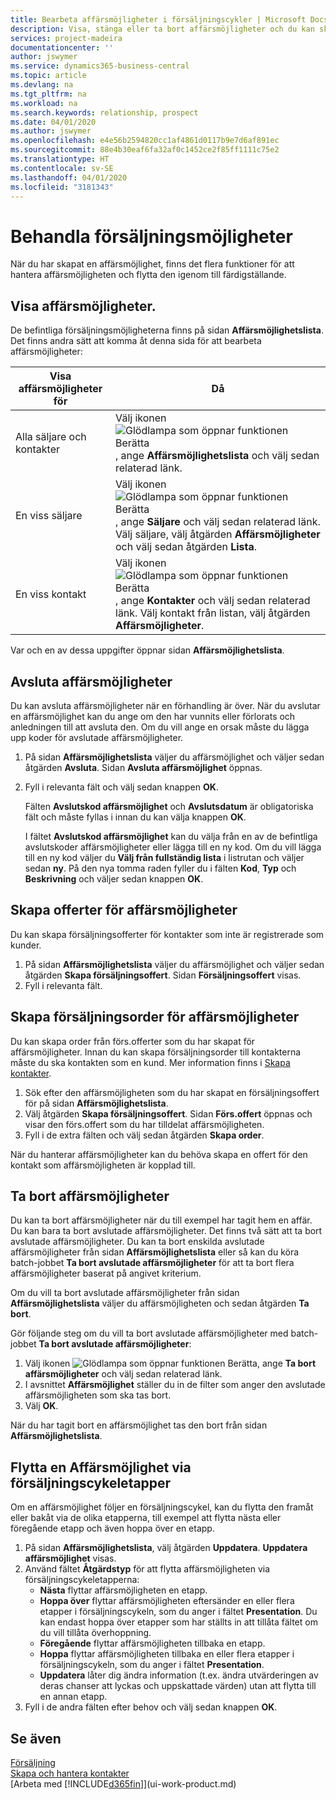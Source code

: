 ```yaml
---
title: Bearbeta affärsmöjligheter i försäljningscykler | Microsoft Docs
description: Visa, stänga eller ta bort affärsmöjligheter och du kan skapa offerter och försäljningsorder för affärsmöjligheter och flytta en affärsmöjlighet genom försäljningscykelns olika faser.
services: project-madeira
documentationcenter: ''
author: jswymer
ms.service: dynamics365-business-central
ms.topic: article
ms.devlang: na
ms.tgt_pltfrm: na
ms.workload: na
ms.search.keywords: relationship, prospect
ms.date: 04/01/2020
ms.author: jswymer
ms.openlocfilehash: e4e56b2594820cc1af4861d0117b9e7d6af891ec
ms.sourcegitcommit: 88e4b30eaf6fa32af0c1452ce2f85ff1111c75e2
ms.translationtype: HT
ms.contentlocale: sv-SE
ms.lasthandoff: 04/01/2020
ms.locfileid: "3181343"
---
```

# <a name="process-sales-opportunities"></a>Behandla försäljningsmöjligheter
När du har skapat en affärsmöjlighet, finns det flera funktioner för att hantera affärsmöjligheten och flytta den igenom till färdigställande.

## <a name="to-view-opportunities"></a>Visa affärsmöjligheter.
De befintliga försäljningsmöjligheterna finns på sidan **Affärsmöjlighetslista**. Det finns andra sätt att komma åt denna sida för att bearbeta affärsmöjligheter:

| Visa affärsmöjligheter för | Då |
| --- | --- |
| Alla säljare och kontakter |Välj ikonen ![Glödlampa som öppnar funktionen Berätta](media/ui-search/search_small.png "Berätta vad du vill göra"), ange **Affärsmöjlighetslista** och välj sedan relaterad länk. |
| En viss säljare |Välj ikonen ![Glödlampa som öppnar funktionen Berätta](media/ui-search/search_small.png "Berätta vad du vill göra"), ange **Säljare** och välj sedan relaterad länk. Välj säljare, välj åtgärden **Affärsmöjligheter** och välj sedan åtgärden **Lista**. |
| En viss kontakt |Välj ikonen ![Glödlampa som öppnar funktionen Berätta](media/ui-search/search_small.png "Berätta vad du vill göra"), ange **Kontakter** och välj sedan relaterad länk. Välj kontakt från listan, välj åtgärden **Affärsmöjligheter**. |

Var och en av dessa uppgifter öppnar sidan **Affärsmöjlighetslista**.

## <a name="to-close-opportunities"></a>Avsluta affärsmöjligheter
Du kan avsluta affärsmöjligheter när en förhandling är över. När du avslutar en affärsmöjlighet kan du ange om den har vunnits eller förlorats och anledningen till att avsluta den. Om du vill ange en orsak måste du lägga upp koder för avslutade affärsmöjligheter.

1. På sidan **Affärsmöjlighetslista** väljer du affärsmöjlighet och väljer sedan åtgärden **Avsluta**. Sidan **Avsluta affärsmöjlighet** öppnas.
2. Fyll i relevanta fält och välj sedan knappen **OK**.

   Fälten **Avslutskod affärsmöjlighet** och **Avslutsdatum** är obligatoriska fält och måste fyllas i innan du kan välja knappen **OK**.

   I fältet **Avslutskod affärsmöjlighet** kan du välja från en av de befintliga avslutskoder affärsmöjligheter eller lägga till en ny kod. Om du vill lägga till en ny kod väljer du **Välj från fullständig lista** i listrutan och väljer sedan **ny**. På den nya tomma raden fyller du i fälten **Kod**, **Typ** och **Beskrivning** och väljer sedan knappen **OK**.

## <a name="to-create-quotes-for-opportunities"></a>Skapa offerter för affärsmöjligheter
Du kan skapa försäljningsofferter för kontakter som inte är registrerade som kunder.

1. På sidan **Affärsmöjlighetslista** väljer du affärsmöjlighet och väljer sedan åtgärden **Skapa försäljningsoffert**. Sidan **Försäljningsoffert** visas.
2. Fyll i relevanta fält.

## <a name="to-create-sales-orders-for-opportunities"></a>Skapa försäljningsorder för affärsmöjligheter
Du kan skapa order från förs.offerter som du har skapat för affärsmöjligheter. Innan du kan skapa försäljningsorder till kontakterna måste du ska kontakten som en kund. Mer information finns i [Skapa kontakter](marketing-create-contact-companies.md).

1. Sök efter den affärsmöjligheten som du har skapat en försäljningsoffert för på sidan **Affärsmöjlighetslista**.
2. Välj åtgärden **Skapa försäljningsoffert**. Sidan **Förs.offert** öppnas och visar den förs.offert som du har tilldelat affärsmöjligheten.
3. Fyll i de extra fälten och välj sedan åtgärden **Skapa order**.

När du hanterar affärsmöjligheter kan du behöva skapa en offert för den kontakt som affärsmöjligheten är kopplad till.

## <a name="to-delete-opportunities"></a>Ta bort affärsmöjligheter
Du kan ta bort affärsmöjligheter när du till exempel har tagit hem en affär. Du kan bara ta bort avslutade affärsmöjligheter. Det finns två sätt att ta bort avslutade affärsmöjligheter. Du kan ta bort enskilda avslutade affärsmöjligheter från sidan **Affärsmöjlighetslista** eller så kan du köra batch-jobbet **Ta bort avslutade affärsmöjligheter** för att ta bort flera affärsmöjligheter baserat på angivet kriterium.

Om du vill ta bort avslutade affärsmöjligheter från sidan **Affärsmöjlighetslista** väljer du affärsmöjligheten och sedan åtgärden **Ta bort**.

Gör följande steg om du vill ta bort avslutade affärsmöjligheter med batch-jobbet **Ta bort avslutade affärsmöjligheter**:

1. Välj ikonen ![Glödlampa som öppnar funktionen Berätta](media/ui-search/search_small.png "Berätta vad du vill göra"), ange **Ta bort affärsmöjligheter** och välj sedan relaterad länk.
2. I avsnittet **Affärsmöjlighet** ställer du in de filter som anger den avslutade affärsmöjligheten som ska tas bort.
3. Välj **OK**.

När du har tagit bort en affärsmöjlighet tas den bort från sidan **Affärsmöjlighetslista**.

## <a name="to-move-an-opportunity-through-sales-cycle-stages"></a>Flytta en Affärsmöjlighet via försäljningscykeletapper
Om en affärsmöjlighet följer en försäljningscykel, kan du flytta den framåt eller bakåt via de olika etapperna, till exempel att flytta nästa eller föregående etapp och även hoppa över en etapp.

1. På sidan **Affärsmöjlighetslista**, välj åtgärden **Uppdatera**. **Uppdatera affärsmöjlighet** visas.
2. Använd fältet **Åtgärdstyp** för att flytta affärsmöjligheten via försäljningscykeletapperna:
   * **Nästa** flyttar affärsmöjligheten en etapp.
   * **Hoppa över** flyttar affärsmöjligheten eftersänder en eller flera etapper i försäljningscykeln, som du anger i fältet **Presentation**. Du kan endast hoppa över etapper som har ställts in att tillåta fältet om du vill tillåta överhoppning.
   * **Föregående** flyttar affärsmöjligheten tillbaka en etapp.
   * **Hoppa** flyttar affärsmöjligheten tillbaka en eller flera etapper i försäljningscykeln, som du anger i fältet **Presentation**.
   * **Uppdatera** låter dig ändra information (t.ex. ändra utvärderingen av deras chanser att lyckas och uppskattade värden) utan att flytta till en annan etapp.
3. Fyll i de andra fälten efter behov och välj sedan knappen **OK**.

## <a name="see-also"></a>Se även
[Försäljning](sales-manage-sales.md)  
[Skapa och hantera kontakter](marketing-contacts.md)  
[Arbeta med [!INCLUDE[d365fin](includes/d365fin_md.md)]](ui-work-product.md)
